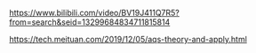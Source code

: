 https://www.bilibili.com/video/BV19J411Q7R5?from=search&seid=13299684834711815814



https://tech.meituan.com/2019/12/05/aqs-theory-and-apply.html